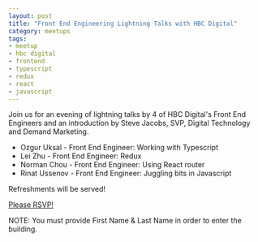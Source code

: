 ```yaml
---
layout: post
title: "Front End Engineering Lightning Talks with HBC Digital"
category: meetups
tags:
- meetup
- hbc digital
- frontend
- typescript
- redux
- react
- javascript
---
```

Join us for an evening of lightning talks by 4 of HBC Digital's Front End Engineers and an introduction by Steve Jacobs, SVP, Digital Technology and Demand Marketing.

- Ozgur Uksal - Front End Engineer: Working with Typescript
- Lei Zhu - Front End Engineer: Redux
- Norman Chou - Front End Engineer: Using React router
- Rinat Ussenov - Front End Engineer: Juggling bits in Javascript

Refreshments will be served!

[Please RSVP!](http://www.meetup.com/HBC-Digital-Retail-Technology-Meetup/events/229552807/)

NOTE: You must provide First Name & Last Name in order to enter the building.
